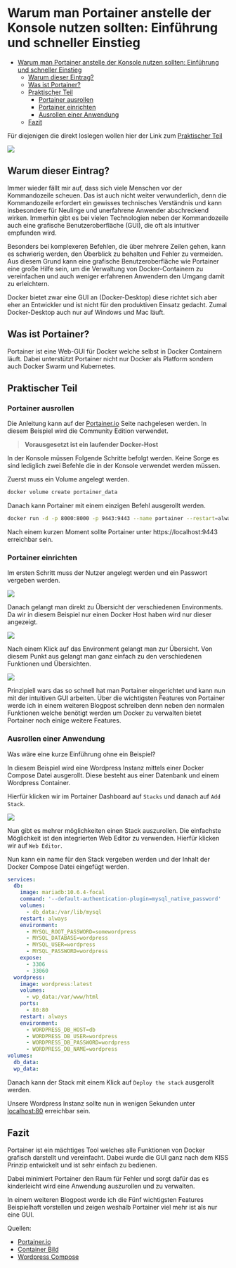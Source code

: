 # Warum man Portainer anstelle der Konsole nutzen sollten: Einführung und schneller Einstieg

- [Warum man Portainer anstelle der Konsole nutzen sollten: Einführung und schneller Einstieg](#warum-man-portainer-anstelle-der-konsole-nutzen-sollten-einführung-und-schneller-einstieg)
  - [Warum dieser Eintrag?](#warum-dieser-eintrag)
  - [Was ist Portainer?](#was-ist-portainer)
  - [Praktischer Teil](#praktischer-teil)
    - [Portainer ausrollen](#portainer-ausrollen)
    - [Portainer einrichten](#portainer-einrichten)
    - [Ausrollen einer Anwendung](#ausrollen-einer-anwendung)
  - [Fazit](#fazit)

Für diejenigen die direkt loslegen wollen hier der Link zum [Praktischer Teil](#praktischer-teil)

![](Thumbnail2.png)


## Warum dieser Eintrag? 

Immer wieder fällt mir auf, dass sich viele Menschen vor der Kommandozeile scheuen. Das ist auch nicht weiter verwunderlich, denn die Kommandozeile erfordert ein gewisses technisches Verständnis und kann insbesondere für Neulinge und unerfahrene Anwender abschreckend wirken. Immerhin gibt es bei vielen Technologien neben der Kommandozeile auch eine grafische Benutzeroberfläche (GUI), die oft als intuitiver empfunden wird.

Besonders bei komplexeren Befehlen, die über mehrere Zeilen gehen, kann es schwierig werden, den Überblick zu behalten und Fehler zu vermeiden. Aus diesem Grund kann eine grafische Benutzeroberfläche wie Portainer eine große Hilfe sein, um die Verwaltung von Docker-Containern zu vereinfachen und auch weniger erfahrenen Anwendern den Umgang damit zu erleichtern.

Docker bietet zwar eine GUI an (Docker-Desktop) diese richtet sich aber eher an Entwickler und ist nicht für den produktiven Einsatz gedacht. Zumal Docker-Desktop auch nur auf Windows und Mac läuft. 

## Was ist Portainer?

Portainer ist eine Web-GUI für Docker welche selbst in Docker Containern läuft. 
Dabei unterstützt Portainer nicht nur Docker als Platform sondern auch Docker Swarm und Kubernetes.


## Praktischer Teil

### Portainer ausrollen

Die Anleitung kann auf der [Portainer.io](Portainer.io) Seite nachgelesen werden. In diesem Beispiel wird die Community Edition verwendet.

> **Vorausgesetzt ist ein laufender Docker-Host**

In der Konsole müssen Folgende Schritte befolgt werden. Keine Sorge es sind lediglich zwei Befehle die in der Konsole verwendet werden müssen.

Zuerst muss ein Volume angelegt werden.

```bash
docker volume create portainer_data
```

Danach kann Portainer mit einem einzigen Befehl ausgerollt werden.

```bash
docker run -d -p 8000:8000 -p 9443:9443 --name portainer --restart=always -v /var/run/docker.sock:/var/run/docker.sock -v portainer_data:/data portainer/portainer-ce:latest
```

Nach einem kurzen Moment sollte Portainer unter  https://localhost:9443 erreichbar sein.

### Portainer einrichten

Im ersten Schritt muss der Nutzer angelegt werden und ein Passwort vergeben werden.

![](user.png)

Danach gelangt man direkt zu Übersicht der verschiedenen Environments. Da wir in diesem Beispiel nur einen Docker Host haben wird nur dieser angezeigt.

![](environment.png)

Nach einem Klick auf das Environment gelangt man zur Übersicht. 
Von diesem Punkt aus gelangt man ganz einfach zu den verschiedenen Funktionen und Übersichten. 

![](overview.png)


Prinzipiell wars das so schnell hat man Portainer eingerichtet und kann nun mit der intuitiven GUI arbeiten. 
Über die wichtigsten Features von Portainer werde ich in einem weiteren Blogpost schreiben denn neben den normalen Funktionen welche benötigt werden um Docker zu verwalten bietet Portainer noch einige weitere Features.

### Ausrollen einer Anwendung

Was wäre eine kurze Einführung ohne ein Beispiel?

In diesem Beispiel wird eine Wordpress Instanz mittels einer Docker Compose Datei ausgerollt.
Diese besteht aus einer Datenbank und einem Wordpress Container.

Hierfür klicken wir im Portainer Dashboard auf `Stacks` und danach auf `Add Stack`.

![](addStack.png)

Nun gibt es mehrer möglichkeiten einen Stack auszurollen. 
Die einfachste Möglichkeit ist den integrierten Web Editor zu verwenden. Hierfür klicken wir auf `Web Editor`.

Nun kann ein name für den Stack vergeben werden und der Inhalt der Docker Compose Datei eingefügt werden.

```yaml
services:
  db:
    image: mariadb:10.6.4-focal
    command: '--default-authentication-plugin=mysql_native_password'
    volumes:
      - db_data:/var/lib/mysql
    restart: always
    environment:
      - MYSQL_ROOT_PASSWORD=somewordpress
      - MYSQL_DATABASE=wordpress
      - MYSQL_USER=wordpress
      - MYSQL_PASSWORD=wordpress
    expose:
      - 3306
      - 33060
  wordpress:
    image: wordpress:latest
    volumes:
      - wp_data:/var/www/html
    ports:
      - 80:80
    restart: always
    environment:
      - WORDPRESS_DB_HOST=db
      - WORDPRESS_DB_USER=wordpress
      - WORDPRESS_DB_PASSWORD=wordpress
      - WORDPRESS_DB_NAME=wordpress
volumes:
  db_data:
  wp_data:
```

Danach kann der Stack mit einem Klick auf `Deploy the stack` ausgerollt werden.

Unsere Wordpress Instanz sollte nun in wenigen Sekunden unter [localhost:80](http://localhost/wp-admin/install.php) erreichbar sein. 


## Fazit

Portainer ist ein mächtiges Tool welches alle Funktionen von Docker grafisch darstellt und vereinfacht. Dabei wurde die GUI ganz nach dem KISS Prinzip entwickelt und ist sehr einfach zu bedienen.

Dabei minimiert Portainer den Raum für Fehler und sorgt dafür das es kinderleicht wird eine Anwendung auszurollen und zu verwalten.

In einem weiteren Blogpost werde ich die Fünf wichtigsten Features Beispielhaft vorstellen und zeigen weshalb Portainer viel mehr ist als nur eine GUI. 

Quellen:

* [Portainer.io](https://www.portainer.io/)
* [Container Bild](https://unsplash.com/de/fotos/1cqIcrWFQBI)
* [Wordpress Compose](https://github.com/docker/awesome-compose/blob/master/official-documentation-samples/wordpress/README.md)
